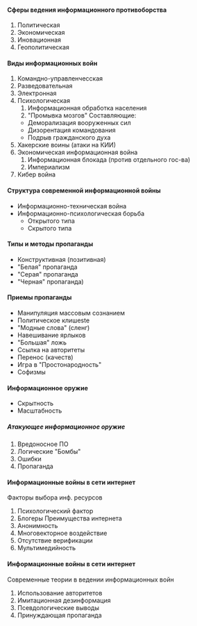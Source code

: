 #### Сферы ведения информационного противоборства 
1. Политическая
2. Экономическая
3. Иновационная
4. Геополитическая
#### Виды информационных войн
1. Командно-управленчесская
2. Разведовательная
3. Электронная 
4. Психологическая
	1. Информационная обработка населения
	2. "Промывка мозгов"
	 Составляющие:
	 - Деморализация вооруженных сил
	 - Дизорентация командования
	 - Подрыв гражданского духа
 5. Хакерские воины (атаки на КИИ)
 6. Экономическая информационная война
	 1. Информационная блокада (против отдельного гос-ва)
	 2. Империализм
 7. Кибер война
#### Структура современной информационной войны
- Информационно-техническая война
- Информационно-психологическая борьба
	- Открытого типа
	- Скрытого типа
#### Типы и методы пропаганды
- Конструктивная (позитивная)
- "Белая" пропаганда
- "Серая" пропаганда
- "Черная" пропаганда)
#### Приемы пропаганды
- Манипуляция массовым сознанием
- Политическое клишеste
- "Модные слова" (сленг)
- Навешивание ярлыков
- "Большая" ложь
- Ссылка на авторитеты
- Перенос (качеств)
- Игра в "Простонародность"
- Софизмы
#### Информационное оружие
- Скрытность
- Масштабность
##### Атакующее информационное оружие
1. Вредоносное ПО
2. Логические "Бомбы"
3. Ошибки
4. Пропаганда
#### Информационные войны в сети интернет
Факторы выбора инф. ресурсов
1. Психологический фактор
2. Блогеры
Преимущества интернета
3. Анонимность
4. Многовекторное воздействие
5. Отсутствие верификации
6. Мультимедийность 
#### Информационные войны в сети интернет
Современные теории в ведении информационных войн
1. Использование авторитетов
2. Имитационная дезинформация 
3. Псевдологические выводы
4. Принуждающая пропаганда
